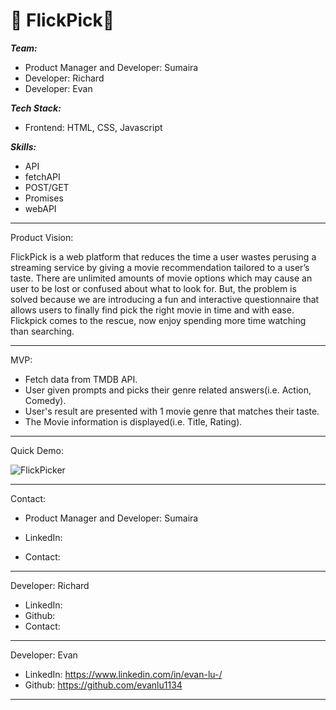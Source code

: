 # 🎥 FlickPick🎥


***Team:***
* Product Manager and Developer: Sumaira 
* Developer: Richard 
* Developer: Evan

***Tech Stack:***
* Frontend: HTML, CSS, Javascript

***Skills:***
* API
* fetchAPI
* POST/GET
* Promises
* webAPI
___

Product Vision:

FlickPick is a web platform that reduces the time a user wastes perusing a streaming service by giving a movie recommendation tailored to a user’s taste.
There are unlimited amounts of movie options which may cause an user to be lost or confused about what to look for. But, the problem is solved because we are introducing a fun and interactive questionnaire that allows users to finally find pick the right movie in time and with ease. Flickpick comes to the rescue, now enjoy spending more time watching than searching.

___

MVP:
* Fetch data from TMDB API.
* User given prompts and picks their genre related answers(i.e. Action, Comedy). 
* User's result are presented with 1 movie genre that matches their taste.
* The Movie information is displayed(i.e. Title, Rating).

___

Quick Demo:

![FlickPicker](https://user-images.githubusercontent.com/96028977/192176515-013c82f6-fef9-4549-aefd-9b9131316697.gif)

___

Contact:

* Product Manager and Developer: Sumaira 

* LinkedIn:  
* Contact:

___

Developer: Richard

* LinkedIn: 
* Github: 
* Contact:

___

Developer: Evan 

* LinkedIn: https://www.linkedin.com/in/evan-lu-/
* Github: https://github.com/evanlu1134

___

